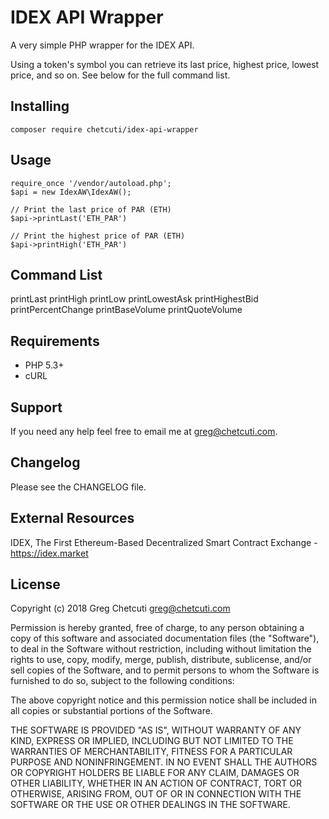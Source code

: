 IDEX API Wrapper
================
A very simple PHP wrapper for the IDEX API.

Using a token's symbol you can retrieve its last price, highest price, lowest price, and so on. See below for the full command list.

Installing
----------
```
composer require chetcuti/idex-api-wrapper
```

Usage
-----
```
require_once '/vendor/autoload.php';
$api = new IdexAW\IdexAW();

// Print the last price of PAR (ETH)
$api->printLast('ETH_PAR')

// Print the highest price of PAR (ETH)
$api->printHigh('ETH_PAR')
```

Command List
------------
printLast
printHigh
printLow
printLowestAsk
printHighestBid
printPercentChange
printBaseVolume
printQuoteVolume

Requirements
------------
- PHP 5.3+  
- cURL

Support
-------
If you need any help feel free to email me at greg@chetcuti.com.

Changelog
---------
Please see the CHANGELOG file.

External Resources
------------------
IDEX, The First Ethereum-Based Decentralized Smart Contract Exchange - <https://idex.market>

License
-------
Copyright (c) 2018 Greg Chetcuti <greg@chetcuti.com>

Permission is hereby granted, free of charge, to any person obtaining a copy of this software and associated documentation files (the "Software"), to deal in the Software without restriction, including without limitation the rights to use, copy, modify, merge, publish, distribute, sublicense, and/or sell copies of the Software, and to permit persons to whom the Software is furnished to do so, subject to the following conditions:

The above copyright notice and this permission notice shall be included in all copies or substantial portions of the Software.

THE SOFTWARE IS PROVIDED "AS IS", WITHOUT WARRANTY OF ANY KIND, EXPRESS OR IMPLIED, INCLUDING BUT NOT LIMITED TO THE WARRANTIES OF MERCHANTABILITY, FITNESS FOR A PARTICULAR PURPOSE AND NONINFRINGEMENT. IN NO EVENT SHALL THE AUTHORS OR COPYRIGHT HOLDERS BE LIABLE FOR ANY CLAIM, DAMAGES OR OTHER LIABILITY, WHETHER IN AN ACTION OF CONTRACT, TORT OR OTHERWISE, ARISING FROM, OUT OF OR IN CONNECTION WITH THE SOFTWARE OR THE USE OR OTHER DEALINGS IN THE SOFTWARE.
